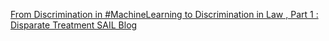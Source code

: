 [From Discrimination in #MachineLearning to Discrimination in Law , Part 1 : Disparate Treatment   SAIL Blog ](https://qi.tc/qi/110211)